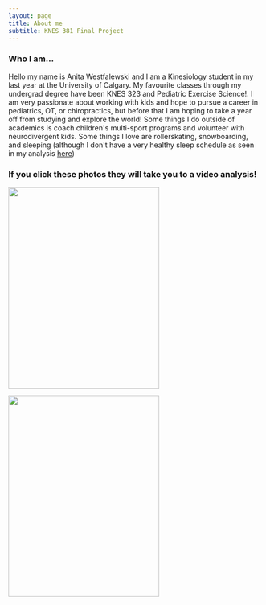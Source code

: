 ```yaml
---
layout: page
title: About me
subtitle: KNES 381 Final Project
---
```


### Who I am...
Hello my name is Anita Westfalewski and I am a Kinesiology student in my last year at the University of Calgary. My favourite classes through my undergrad degree have been KNES 323 and Pediatric Exercise Science!. I am very passionate about working with kids and hope to pursue a career in pediatrics, OT, or chiropractics, but before that I am hoping to take a year off from studying and explore the world! Some things I do outside of academics is coach children's multi-sport programs and volunteer with neurodivergent kids. Some things I love are rollerskating, snowboarding, and sleeping (although I don't have a very healthy sleep schedule as seen in my analysis [here](https://anita-westfalewski.github.io/381_FinalProject/excel/))

### If you click these photos they will take you to a video analysis!
[<img align ="center" width="300" height="400" src="https://user-images.githubusercontent.com/130501959/231307414-6b2b8c1a-c5ba-4e61-b4a5-71a9664570f5.jpeg">](snowboarding.md)

[<img align ="center" width="300" height="400" src="https://user-images.githubusercontent.com/130501959/231306675-4a6f686e-ef57-4056-a2bf-19a62bcba196.jpg">](rollerskating.md)

